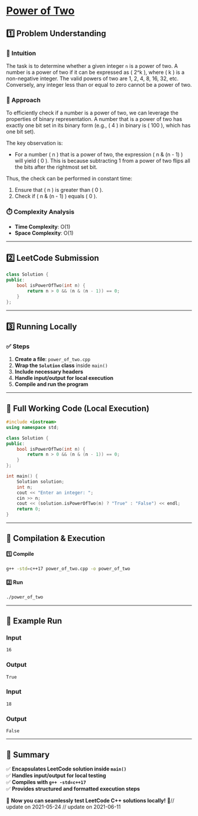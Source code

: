 # **[Power of Two](https://leetcode.com/problems/power-of-two/description/)**  

## **1️⃣ Problem Understanding**  
### **📌 Intuition**  
The task is to determine whether a given integer `n` is a power of two. A number is a power of two if it can be expressed as \( 2^k \), where \( k \) is a non-negative integer. The valid powers of two are 1, 2, 4, 8, 16, 32, etc. Conversely, any integer less than or equal to zero cannot be a power of two. 

### **🚀 Approach**  
To efficiently check if a number is a power of two, we can leverage the properties of binary representation. A number that is a power of two has exactly one bit set in its binary form (e.g., \( 4 \) in binary is \( 100 \), which has one bit set). 

The key observation is:
- For a number \( n \) that is a power of two, the expression \( n \& (n - 1) \) will yield \( 0 \). This is because subtracting 1 from a power of two flips all the bits after the rightmost set bit.

Thus, the check can be performed in constant time:
1. Ensure that \( n \) is greater than \( 0 \).
2. Check if \( n \& (n - 1) \) equals \( 0 \).

### **⏱️ Complexity Analysis**  
- **Time Complexity**: O(1)  
- **Space Complexity**: O(1)  

---  

## **2️⃣ LeetCode Submission**  
```cpp
class Solution {
public:
    bool isPowerOfTwo(int n) {
        return n > 0 && (n & (n - 1)) == 0;
    }
};
```  

---  

## **3️⃣ Running Locally**  
### **✅ Steps**  
1. **Create a file**: `power_of_two.cpp`  
2. **Wrap the `Solution` class** inside `main()`  
3. **Include necessary headers**  
4. **Handle input/output for local execution**  
5. **Compile and run the program**  

---  

## **📝 Full Working Code (Local Execution)**  
```cpp
#include <iostream>
using namespace std;

class Solution {
public:
    bool isPowerOfTwo(int n) {
        return n > 0 && (n & (n - 1)) == 0;
    }
};

int main() {
    Solution solution;
    int n;
    cout << "Enter an integer: ";
    cin >> n;
    cout << (solution.isPowerOfTwo(n) ? "True" : "False") << endl;
    return 0;
}
```  

---  

## **🔧 Compilation & Execution**  
#### **1️⃣ Compile**  
```bash
g++ -std=c++17 power_of_two.cpp -o power_of_two
```  

#### **2️⃣ Run**  
```bash
./power_of_two
```  

---  

## **🎯 Example Run**  
### **Input**  
```
16
```  
### **Output**  
```
True
```  

### **Input**  
```
18
```  
### **Output**  
```
False
```  

---  

## **📌 Summary**  
✅ **Encapsulates LeetCode solution inside `main()`**  
✅ **Handles input/output for local testing**  
✅ **Compiles with `g++ -std=c++17`**  
✅ **Provides structured and formatted execution steps**  

🚀 **Now you can seamlessly test LeetCode C++ solutions locally!** 🚀// update on 2021-05-24
// update on 2021-06-11
